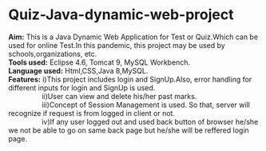 # Quiz-Java-dynamic-web-project
<b>Aim:</b> This is a Java Dynamic Web Application for Test or Quiz.Which can be used for online Test.In this pandemic, this project may be used by schools,organizations, etc.<br>
<b>Tools used:</b> Eclipse 4.6, Tomcat 9, MySQL Workbench.<br>
<b>Language used:</b> Html,CSS,Java 8,MySQL.<br>
<b>Features:</b> i)This project includes login and SignUp.Also,&nbsp;error handling for different inputs for login and SignUp is used.<br>
&nbsp;&nbsp;&nbsp;&nbsp;&nbsp;&nbsp;&nbsp;&nbsp;&nbsp;&nbsp;&nbsp;&nbsp;&nbsp;&nbsp;&nbsp;&nbsp;
ii)User can view and delete his/her past marks.<br>
&nbsp;&nbsp;&nbsp;&nbsp;&nbsp;&nbsp;&nbsp;&nbsp;&nbsp;&nbsp;&nbsp;&nbsp;&nbsp;&nbsp;&nbsp;&nbsp;
iii)Concept of Session Management is used.&nbsp;So that, server will recognize if request is from logged in client or not.<br>
&nbsp;&nbsp;&nbsp;&nbsp;&nbsp;&nbsp;&nbsp;&nbsp;&nbsp;&nbsp;&nbsp;&nbsp;&nbsp;&nbsp;&nbsp;&nbsp;
iv)If any user logged out and used back button of browser he/she we not be able to go on same back page but he/she will be reffered login page.
                


